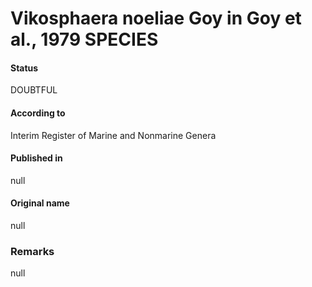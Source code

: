 Vikosphaera noeliae Goy in Goy et al., 1979 SPECIES
=======

#### Status
DOUBTFUL

#### According to
Interim Register of Marine and Nonmarine Genera

#### Published in
null

#### Original name
null

### Remarks
null